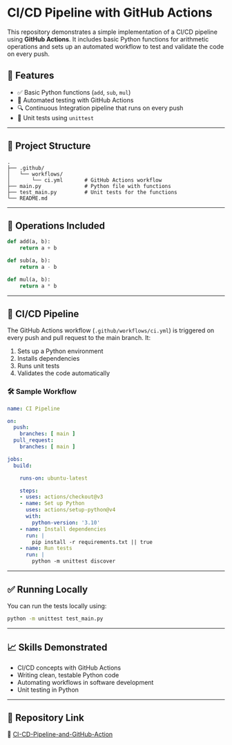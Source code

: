 # CI/CD Pipeline with GitHub Actions

This repository demonstrates a simple implementation of a CI/CD pipeline using **GitHub Actions**. It includes basic Python functions for arithmetic operations and sets up an automated workflow to test and validate the code on every push.

## 🔧 Features

* ✅ Basic Python functions (`add`, `sub`, `mul`)
* 🔁 Automated testing with GitHub Actions
* 🔍 Continuous Integration pipeline that runs on every push
* 🧪 Unit tests using `unittest`

---

## 📂 Project Structure

```
.
├── .github/
│   └── workflows/
│       └── ci.yml       # GitHub Actions workflow
├── main.py              # Python file with functions
├── test_main.py         # Unit tests for the functions
└── README.md
```

---

## 📜 Operations Included

```python
def add(a, b):
    return a + b

def sub(a, b):
    return a - b

def mul(a, b):
    return a * b
```

---

## 🚀 CI/CD Pipeline

The GitHub Actions workflow (`.github/workflows/ci.yml`) is triggered on every push and pull request to the main branch. It:

1. Sets up a Python environment
2. Installs dependencies
3. Runs unit tests
4. Validates the code automatically

### 🛠 Sample Workflow

```yaml
name: CI Pipeline

on:
  push:
    branches: [ main ]
  pull_request:
    branches: [ main ]

jobs:
  build:

    runs-on: ubuntu-latest

    steps:
    - uses: actions/checkout@v3
    - name: Set up Python
      uses: actions/setup-python@v4
      with:
        python-version: '3.10'
    - name: Install dependencies
      run: |
        pip install -r requirements.txt || true
    - name: Run tests
      run: |
        python -m unittest discover
```

---

## ✅ Running Locally

You can run the tests locally using:

```bash
python -m unittest test_main.py
```

---

## 📈 Skills Demonstrated

* CI/CD concepts with GitHub Actions
* Writing clean, testable Python code
* Automating workflows in software development
* Unit testing in Python

---

## 📎 Repository Link

🔗 [CI-CD-Pipeline-and-GitHub-Action](https://github.com/alihassanml/CI-CD-Pipeline-and-GitHub-Action.git)
